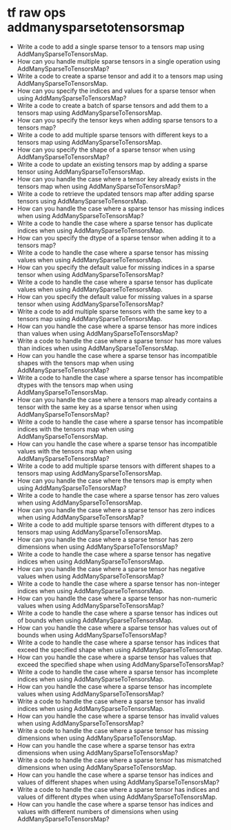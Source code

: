 # tf raw ops addmanysparsetotensorsmap

- Write a code to add a single sparse tensor to a tensors map using AddManySparseToTensorsMap.
- How can you handle multiple sparse tensors in a single operation using AddManySparseToTensorsMap?
- Write a code to create a sparse tensor and add it to a tensors map using AddManySparseToTensorsMap.
- How can you specify the indices and values for a sparse tensor when using AddManySparseToTensorsMap?
- Write a code to create a batch of sparse tensors and add them to a tensors map using AddManySparseToTensorsMap.
- How can you specify the tensor keys when adding sparse tensors to a tensors map?
- Write a code to add multiple sparse tensors with different keys to a tensors map using AddManySparseToTensorsMap.
- How can you specify the shape of a sparse tensor when using AddManySparseToTensorsMap?
- Write a code to update an existing tensors map by adding a sparse tensor using AddManySparseToTensorsMap.
- How can you handle the case where a tensor key already exists in the tensors map when using AddManySparseToTensorsMap?
- Write a code to retrieve the updated tensors map after adding sparse tensors using AddManySparseToTensorsMap.
- How can you handle the case where a sparse tensor has missing indices when using AddManySparseToTensorsMap?
- Write a code to handle the case where a sparse tensor has duplicate indices when using AddManySparseToTensorsMap.
- How can you specify the dtype of a sparse tensor when adding it to a tensors map?
- Write a code to handle the case where a sparse tensor has missing values when using AddManySparseToTensorsMap.
- How can you specify the default value for missing indices in a sparse tensor when using AddManySparseToTensorsMap?
- Write a code to handle the case where a sparse tensor has duplicate values when using AddManySparseToTensorsMap.
- How can you specify the default value for missing values in a sparse tensor when using AddManySparseToTensorsMap?
- Write a code to add multiple sparse tensors with the same key to a tensors map using AddManySparseToTensorsMap.
- How can you handle the case where a sparse tensor has more indices than values when using AddManySparseToTensorsMap?
- Write a code to handle the case where a sparse tensor has more values than indices when using AddManySparseToTensorsMap.
- How can you handle the case where a sparse tensor has incompatible shapes with the tensors map when using AddManySparseToTensorsMap?
- Write a code to handle the case where a sparse tensor has incompatible dtypes with the tensors map when using AddManySparseToTensorsMap.
- How can you handle the case where a tensors map already contains a tensor with the same key as a sparse tensor when using AddManySparseToTensorsMap?
- Write a code to handle the case where a sparse tensor has incompatible indices with the tensors map when using AddManySparseToTensorsMap.
- How can you handle the case where a sparse tensor has incompatible values with the tensors map when using AddManySparseToTensorsMap?
- Write a code to add multiple sparse tensors with different shapes to a tensors map using AddManySparseToTensorsMap.
- How can you handle the case where the tensors map is empty when using AddManySparseToTensorsMap?
- Write a code to handle the case where a sparse tensor has zero values when using AddManySparseToTensorsMap.
- How can you handle the case where a sparse tensor has zero indices when using AddManySparseToTensorsMap?
- Write a code to add multiple sparse tensors with different dtypes to a tensors map using AddManySparseToTensorsMap.
- How can you handle the case where a sparse tensor has zero dimensions when using AddManySparseToTensorsMap?
- Write a code to handle the case where a sparse tensor has negative indices when using AddManySparseToTensorsMap.
- How can you handle the case where a sparse tensor has negative values when using AddManySparseToTensorsMap?
- Write a code to handle the case where a sparse tensor has non-integer indices when using AddManySparseToTensorsMap.
- How can you handle the case where a sparse tensor has non-numeric values when using AddManySparseToTensorsMap?
- Write a code to handle the case where a sparse tensor has indices out of bounds when using AddManySparseToTensorsMap.
- How can you handle the case where a sparse tensor has values out of bounds when using AddManySparseToTensorsMap?
- Write a code to handle the case where a sparse tensor has indices that exceed the specified shape when using AddManySparseToTensorsMap.
- How can you handle the case where a sparse tensor has values that exceed the specified shape when using AddManySparseToTensorsMap?
- Write a code to handle the case where a sparse tensor has incomplete indices when using AddManySparseToTensorsMap.
- How can you handle the case where a sparse tensor has incomplete values when using AddManySparseToTensorsMap?
- Write a code to handle the case where a sparse tensor has invalid indices when using AddManySparseToTensorsMap.
- How can you handle the case where a sparse tensor has invalid values when using AddManySparseToTensorsMap?
- Write a code to handle the case where a sparse tensor has missing dimensions when using AddManySparseToTensorsMap.
- How can you handle the case where a sparse tensor has extra dimensions when using AddManySparseToTensorsMap?
- Write a code to handle the case where a sparse tensor has mismatched dimensions when using AddManySparseToTensorsMap.
- How can you handle the case where a sparse tensor has indices and values of different shapes when using AddManySparseToTensorsMap?
- Write a code to handle the case where a sparse tensor has indices and values of different dtypes when using AddManySparseToTensorsMap.
- How can you handle the case where a sparse tensor has indices and values with different numbers of dimensions when using AddManySparseToTensorsMap?